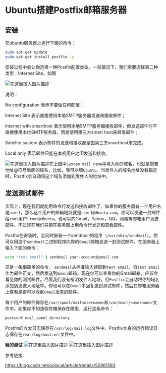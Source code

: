 #  Ubuntu搭建Postfix邮箱服务器

## 安装

在ubuntu服务器上运行下面的命令：

```sh
sudo apt-get update
sudo apt-get install postfix -y
```

安装过程中会让你选择一种Postfix配置类型。一般情况下，我们需要选择第二种类型：Internet Site，如图

![在这里插入图片描述](https://img-blog.csdnimg.cn/20191021165255964.png?x-oss-process=image/watermark,type_ZmFuZ3poZW5naGVpdGk,shadow_10,text_aHR0cHM6Ly9ibG9nLmNzZG4ubmV0L3FxXzQxNDk1MzQw,size_16,color_FFFFFF,t_70)

说明：

No configuration 表示不要做任何配置；

Internet Site 表示直接使用本地SMTP服务器发送和接收邮件；

Internet with smarthost 表示使用本地SMTP服务器接收邮件，但发送邮件时不直接使用本地SMTP服务器，而是使用第三方smart host来转发邮件；

Satellite system 表示邮件的发送和接收都是由第三方smarthost来完成。

Local only 表示邮件只能在本机用户之间发送和接收。



![在这里插入图片描述](https://img-blog.csdnimg.cn/2019102116543736.png?x-oss-process=image/watermark,type_ZmFuZ3poZW5naGVpdGk,shadow_10,text_aHR0cHM6Ly9ibG9nLmNzZG4ubmV0L3FxXzQxNDk1MzQw,size_16,color_FFFFFF,t_70)在上图中`System mail name`中填入你的域名，也就是邮箱地址@符号后面的域名，比如，我可以填`Ubuntu`。当发件人的域名地址没有指定时，Postfix会自动将这个域名添加到发件人的地址中。

## 发送测试邮件
实际上，现在我们就能用命令行发送和接收邮件了。如果你的服务器有一个用户名是`user1`，那么这个用户的邮箱地址就是`user1@Ubuntu.com`。你可以发送一封邮件给`root`用户: `root@Ubuntu`。也可以向Gmail，Yahoo，QQ，网易等邮箱用户发送邮件。不过现在我们只能在服务器上用命令行发送和查看邮件。

Postfix在安装时，会同时安装一个sendmail的程序（`/usr/sbin/sendmail`）。你可以用这个`sendmail`二进制程序向你的`Gmail`邮箱发送一封测试邮件。在服务器上输入下面的命令：

```sh
echo "test email" | sendmail your-account@gmail.com
```

这是一条很简单的命令， `sendmail`从标准输入读取到`test email`，将`test email`作为邮件正文，然后发送到`Gmail`邮箱。现在你可以查看你的Gmail邮箱，应该会看见你的测试邮件。尽管我们没有指明发件人地址，但`Postfix`会自动将你的域名添加到发送人地址中。你也可以在`Gmail`中回复这封测试邮件，然后在邮箱服务器上查看是否可以收到`Gmail`发来的邮件。

每个用户的邮件保存在`/var/spool/mail<username>`和`/var/mail/<username>`文件中。如果你不知道收件箱保存在哪里，运行这条命令：

```sh
postconf mail_spool_directory
```

Postfix的收发日志保存在`/var/log/mail.log`文件中。Postfix本身的运行错误日志保存在`/var/log/mail.err`文件中。

**我的测试**
![在这里插入图片描述](https://img-blog.csdnimg.cn/20191021170253173.png)
![在这里插入图片描述](https://img-blog.csdnimg.cn/20191021170539541.png?x-oss-process=image/watermark,type_ZmFuZ3poZW5naGVpdGk,shadow_10,text_aHR0cHM6Ly9ibG9nLmNzZG4ubmV0L3FxXzQxNDk1MzQw,size_16,color_FFFFFF,t_70)

参考链接: 

<https://blog.csdn.net/oolocal/article/details/52861583>
